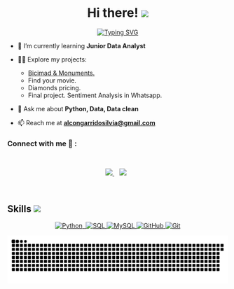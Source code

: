 <div align="center">
<h1 align="center"> Hi there! <img src = "https://raw.githubusercontent.com/MartinHeinz/MartinHeinz/master/wave.gif" width = 40px> </h1>
</div> 
<p align='center'>
<a href="https://git.io/typing-svg"><img src="https://readme-typing-svg.herokuapp.com?font=Fira+Code&pause=1000&color=A244F7&center=FALSO&vCenter=FALSO&repeat=verdadero&random=FALSO&width=435&lines=Junior+Data+Analyst" alt="Typing SVG" /></a>


- 🌱 I’m currently learning **Junior Data Analyst**

- 👨‍💻 Explore my projects:
  - <a href="https://git.io/typing-svg](https://github.com/SilviaAlconGarrido/project_m1">Bicimad & Monuments.</a>
  - Find your movie.
  - Diamonds pricing.
  - Final project. Sentiment Analysis in Whatsapp.

- 💬 Ask me about **Python, Data, Data clean**

- 📫 Reach me at **alcongarridosilvia@gmail.com**

### Connect with me 🔗 :
<br>
<p align='center'>
<a href="alcongarridosilvia@gmail.com" target="_blank">
<img src="https://img.shields.io/badge/Gmail-D14836?style=for-the-badge&logo=gmail&logoColor=white">
</a>&nbsp;&nbsp;
<a href="https://www.linkedin.com/in/silvia-alcon-garrido/" target="_blank">
<img src="https://img.shields.io/badge/linkedin-%230077B5.svg?style=for-the-badge&logo=linkedin&logoColor=white"></a>&nbsp;&nbsp;
</p>
<br>

## Skills <img src="https://media2.giphy.com/media/QssGEmpkyEOhBCb7e1/giphy.gif?cid=ecf05e47a0n3gi1bfqntqmob8g9aid1oyj2wr3ds3mg700bl&rid=giphy.gif" width=32px>
<p align='center'>
  
<!-- Programming Languages -->
<a href="https://www.python.org/" target="_blank">
  <img alt="Python" src="https://img.shields.io/badge/Python-3776AB?style=for-the-badge&logo=python&logoColor=white">
</a>

<a href="https://www.cplusplus.com/" target="_blank">
  <img alt="" src="https://img.shields.io/badge/C++-00599C?style=for-the-badge&logo=c%2B%2B&logoColor=white">
</a>

<a href="https://www.microsoft.com/en-us/sql-server" target="_blank">
  <img alt="SQL" src="https://img.shields.io/badge/SQL-CC2927?style=for-the-badge&logo=microsoft%20sql%20server&logoColor=white">
</a>

<!-- Database -->
<a href="https://www.mysql.com/" target="_blank">
  <img alt="MySQL" src="https://img.shields.io/badge/MySQL-4479A1?style=for-the-badge&logo=mysql&logoColor=white">
</a>

<!-- Version Control and Collaboration -->
<a href="https://github.com/" target="_blank">
  <img alt="GitHub" src="https://img.shields.io/badge/GitHub-181717?style=for-the-badge&logo=github&logoColor=white">
</a>

<a href="https://git-scm.com/" target="_blank">
  <img alt="Git" src="https://img.shields.io/badge/Git-F05032?style=for-the-badge&logo=git&logoColor=white">
</a>

<!-- Tools and Platforms -->

![snake gif](https://github.com/TekyaygilFethi/TekyaygilFethi/blob/output/github-contribution-grid-snake.svg)

